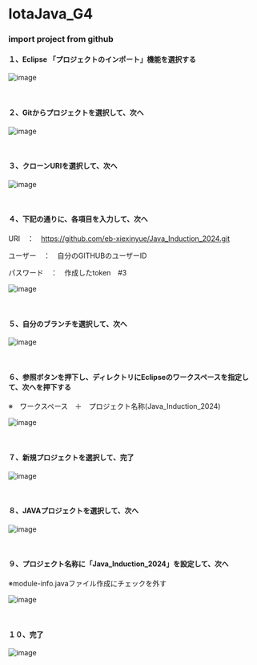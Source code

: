 # IotaJava_G4

### import project from github
<h4>１、Eclipse 「プロジェクトのインポート」機能を選択する</h4>

![image](https://github.com/eb-xiexinyue/Java_Induction_2024/blob/sya_shinetsu/img/1.png)

<br>
<h4>２、Gitからプロジェクトを選択して、次へ</h4>

![image](https://github.com/eb-xiexinyue/Java_Induction_2024/blob/sya_shinetsu/img/2.png)

<br>
<h4>３、クローンURIを選択して、次へ</h4>

![image](https://github.com/eb-xiexinyue/Java_Induction_2024/blob/sya_shinetsu/img/3.png)

<br>
<h4>４、下記の通りに、各項目を入力して、次へ</h4>

URI　：　https://github.com/eb-xiexinyue/Java_Induction_2024.git

ユーザー　：　自分のGITHUBのユーザーID

パスワード　：　作成したtoken　#3

![image](https://github.com/eb-xiexinyue/Java_Induction_2024/blob/sya_shinetsu/img/5.png)

<br>
<h4>５、自分のブランチを選択して、次へ</h4>

![image](https://github.com/eb-xiexinyue/Java_Induction_2024/blob/sya_shinetsu/img/6.png)

<br>
<h4>６、参照ボタンを押下し、ディレクトリにEclipseのワークスペースを指定して、次へを押下する</h4>
※　ワークスペース　＋　プロジェクト名称(Java_Induction_2024)


![image](https://github.com/eb-xiexinyue/Java_Induction_2024/blob/sya_shinetsu/img/7.png)

<br>
<h4>７、新規プロジェクトを選択して、完了</h4>

![image](https://github.com/eb-xiexinyue/Java_Induction_2024/blob/sya_shinetsu/img/8.png)

<br>
<h4>８、JAVAプロジェクトを選択して、次へ</h4>

![image](https://github.com/eb-xiexinyue/Java_Induction_2024/blob/sya_shinetsu/img/9.png)

<br>
<h4>９、プロジェクト名称に「Java_Induction_2024」を設定して、次へ</h4>
※module-info.javaファイル作成にチェックを外す

![image](https://github.com/eb-xiexinyue/Java_Induction_2024/blob/sya_shinetsu/img/12.png)

<br>
<h4>１０、完了　</h4>

![image](https://github.com/eb-xiexinyue/Java_Induction_2024/blob/sya_shinetsu/img/13.png)



